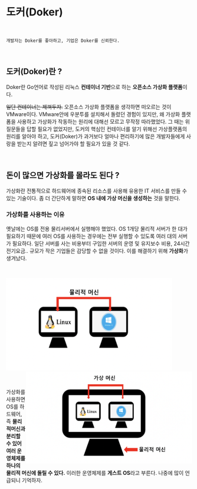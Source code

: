 # 도커(Doker)

<br>

```
개발자는 Doker를 좋아하고, 기업은 Doker를 신뢰한다.
```
<br>

## 도커(Doker)란 ?
Doker란 Go언어로 작성된 리눅스 **컨테이너 기반**으로 하는 **오픈소스 가상화 플랫폼**이다. 

~~일단 컨테이너는 제껴두자.~~ 오픈소스 가상화 플랫폼을 생각하면 떠오르는 것이 VMware이다. VMware안에 우분투를 설치해서 돌렸던 경험이 있지만, 왜 가상화 플랫폼을 사용하고 가상화가 작동하는 원리에 대해선 모르고 무작정 따라했었다. 그 때는 위 질문들을 답할 필요가 없었지만, 도커의 핵심인 컨테이너를 알기 위해선 가상플랫폼의 원리를 알아야 하고, 도커(Doker)가 과거보다 얼마나 편리하기에 많은 개발자들에게 사랑을 받는지 알려면 짚고 넘어가야 할 필요가 있을 것 같다.

<br>

## 돈이 많으면 가상화를 몰라도 된다 ?
가상화란 전통적으로 하드웨어에 종속된 리소스를 사용해 유용한 IT 서비스를 만들 수 있는 기술이다. 좀 더 간단하게 말하면 **OS 내에 가상 머신을 생성하는** 것을 말한다. 

### 가상화를 사용하는 이유 
옛날에는 OS를 전용 물리서버에서 실행해야 했었다. OS 1개당 물리적 서버가 한 대가 필요하기 때문에 여러 OS를 사용하는 경우에는 전부 실행할 수 있도록 여러 대의 서버가 필요하다.
 일단 서버를 사는 비용부터 구입한 서버의 운영 및 유지보수 비용, 24시간 전기요금.. 규모가 작은 기업들은 감당할 수 없을 것이다. 이를 해결하기 위해 **가상화**가 생겨났다.
 
 <br>

<img src="/resources/물리적머신.png" width='450px' height='250px'> <img align='right' src="/resources/가상머신.png" width='450px' height='250px'> 

<br>

가상화를 사용하면 OS를 하드웨어, 즉 **물리적머신과 분리할 수 있어 여러 운영체제를 하나의 물리적 머신에 돌릴 수 있다.** 이러한 운영체제를 **게스트 OS**라고 부른다. 나중에 많이 언급되니 기억하자.

